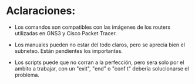 # Aclaraciones:

- Los comandos son compatibles con las imágenes de los routers utilizadas en GNS3 y Cisco Packet Tracer.

- Los manuales pueden no estar del todo claros, pero se aprecia bien el subneteo. Están pendientes los importantes.

- Los scripts puede que no corran a la perfección, pero sera solo por el ambito a trabajar, con un "exit", "end" o "conf t" debería solucionarse el problema.
